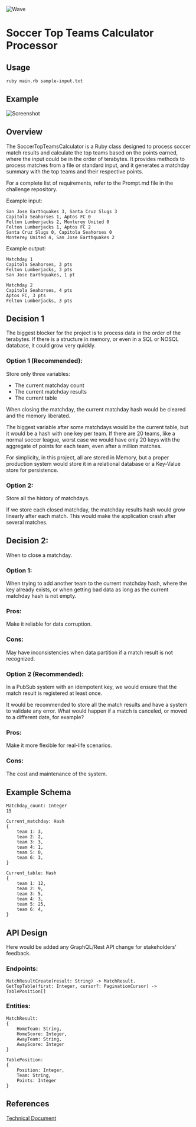![Wave](https://github.com/altuzar/altuzar/blob/7cee95dad410050d9b5bf25060b535b4c865be60/wave.gif)

# Soccer Top Teams Calculator Processor

## Usage

`ruby main.rb sample-input.txt`

## Example

![Screenshot](https://github.com/altuzar/soccer_top_teams/blob/c940400b216cc535ae0d332cba8e4d3f8a2fb7b6/screenshot.png)

## Overview

The SoccerTopTeamsCalculator is a Ruby class designed to process soccer match results and calculate the top teams based on the points earned, where the input could be in the order of terabytes. It provides methods to process matches from a file or standard input, and it generates a matchday summary with the top teams and their respective points.

For a complete list of requirements, refer to the Prompt.md file in the challenge repository.

Example input:

```
San Jose Earthquakes 3, Santa Cruz Slugs 3
Capitola Seahorses 1, Aptos FC 0
Felton Lumberjacks 2, Monterey United 0
Felton Lumberjacks 1, Aptos FC 2
Santa Cruz Slugs 0, Capitola Seahorses 0
Monterey United 4, San Jose Earthquakes 2
```

Example output:

```
Matchday 1
Capitola Seahorses, 3 pts
Felton Lumberjacks, 3 pts
San Jose Earthquakes, 1 pt

Matchday 2
Capitola Seahorses, 4 pts
Aptos FC, 3 pts
Felton Lumberjacks, 3 pts
```

## Decision 1

The biggest blocker for the project is to process data in the order of the terabytes. If there is a structure in memory, or even in a SQL or NOSQL database, it could grow very quickly.

### Option 1 (Recommended):

Store only three variables:

- The current matchday count
- The current matchday results
- The current table

When closing the matchday, the current matchday hash would be cleared and the memory liberated.

The biggest variable after some matchdays would be the current table, but it would be a hash with one key per team. If there are 20 teams, like a normal soccer league, worst case we would have only 20 keys with the aggregate of points for each team, even after a million matches.

For simplicity, in this project, all are stored in Memory, but a proper production system would store it in a relational database or a Key-Value store for persistence.

### Option 2:

Store all the history of matchdays.

If we store each closed matchday, the matchday results hash would grow linearly after each match. This would make the application crash after several matches.

## Decision 2:

When to close a matchday.

### Option 1:

When trying to add another team to the current matchday hash, where the key already exists, or when getting bad data as long as the current matchday hash is not empty.

### Pros:

Make it reliable for data corruption.

### Cons:

May have inconsistencies when data partition if a match result is not recognized.

### Option 2 (Recommended):

In a PubSub system with an idempotent key, we would ensure that the match result is registered at least once.

It would be recommended to store all the match results and have a system to validate any error. What would happen if a match is canceled, or moved to a different date, for example?

### Pros:

Make it more flexible for real-life scenarios.

### Cons:

The cost and maintenance of the system.

## Example Schema

```
Matchday_count: Integer
15
```

```
Current_matchday: Hash
{
	team 1: 3,
	team 2: 2,
	team 3: 3,
	team 4: 1,
	team 5: 0,
	team 6: 3,
}
```

```
Current_table: Hash
{
	team 1: 12,
	team 2: 9,
	team 3: 5,
	team 4: 3,
	team 5: 25,
	team 6: 4,
}
```

## API Design

Here would be added any GraphQL/Rest API change for stakeholders' feedback.

### Endpoints:

```
MatchResultCreate(result: String) -> MatchResult.
GetTopTable(first: Integer, cursor?: PaginationCursor) ->   TablePosition[]
```

### Entities:

```
MatchResult:
{
	HomeTeam: String,
	HomeScore: Integer,
	AwayTeam: String,
	AwayScore: Integer
}

TablePosition:
{
	Position: Integer,
	Team: String,
	Points: Integer
}
```

## References

[Technical Document](https://docs.google.com/document/d/10iab4bKKW2-K3niq1lvH1jqF-ZgvprHM4Qr-hMzELOU/edit#heading=h.rj2e1ciw79g)
